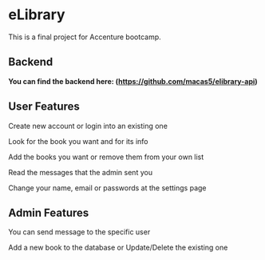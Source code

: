 # eLibrary

This is a final project for Accenture bootcamp.

## Backend

**You can find the backend here: (https://github.com/macas5/elibrary-api)**

## User Features

Create new account or login into an existing one

Look for the book you want and for its info

Add the books you want or remove them from your own list

Read the messages that the admin sent you

Change your name, email or passwords at the settings page

## Admin Features

You can send message to the specific user

Add a new book to the database or Update/Delete the existing one
